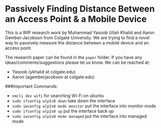 Passively Finding Distance Between an Access Point & a Mobile Device
=======================

This is a WIP research work by Muhammad Yasoob Ullah Khalid and Aaron Gember-Jacobson from Colgate University. We are trying to find a novel way to passively measure the distance between a mobile device and an access point.

The research paper can be found in the `paper` folder. If you have any ideas/comments/suggestions please let us know. We can be reached at:

- Yasoob (ykhalid at colgate.edu)
- Aaron  (agemberjacobson at colgate.edu)

###Important Commands:

- `nmcli dev wifi` for searching Wi-Fi on ubuntu
- `sudo ifconfig wlp2s0 down` take down the interface
- `sudo iwconfig wlp2s0 mode monitor` put the interface into monitor mode
- `sudo ifconfig wlp2s0 up` put the interface back up
- `sudo iwconfig wlp2s0 mode managed` put the interface into managed mode

